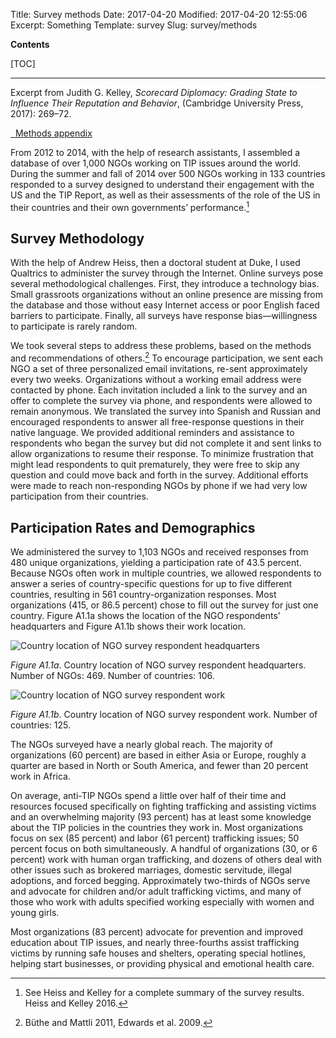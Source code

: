 Title: Survey methods
Date: 2017-04-20
Modified: 2017-04-20 12:55:06
Excerpt: Something
Template: survey
Slug: survey/methods

**Contents**

[TOC]

---

<div class="well">

<p>Excerpt from Judith G. Kelley, <em>Scorecard Diplomacy: Grading State to Influence Their Reputation and Behavior</em>, (Cambridge University Press, 2017): 269–72.</p>

<a href="/files/pdfs/Judith%20Kelley%2C%20Scorecard%20Diplomacy%2C%20Methods%20Appendix.pdf" class="btn btn-primary">
<span class="glyphicon glyphicon-download-alt" aria-hidden="true"></span>&nbsp;
Methods appendix</a>

</div>

From 2012 to 2014, with the help of research assistants, I assembled a database of over 1,000 NGOs working on TIP issues around the world. During the summer and fall of 2014 over 500 NGOs working in 133 countries responded to a survey designed to understand their engagement with the US and the TIP Report, as well as their assessments of the role of the US in their countries and their own governments’ performance.[^1]

## Survey Methodology

With the help of Andrew Heiss, then a doctoral student at Duke, I used Qualtrics to administer the survey through the Internet. Online surveys pose several methodological challenges. First, they introduce a technology bias. Small grassroots organizations without an online presence are missing from the database and those without easy Internet access or poor English faced barriers to participate. Finally, all surveys have response bias—willingness to participate is rarely random.

We took several steps to address these problems, based on the methods and recommendations of others.[^2] To encourage participation, we sent each NGO a set of three personalized email invitations, re-sent approximately every two weeks. Organizations without a working email address were contacted by phone. Each invitation included a link to the survey and an offer to complete the survey via phone, and respondents were allowed to remain anonymous. We translated the survey into Spanish and Russian and encouraged respondents to answer all free-response questions in their native language. We provided additional reminders and assistance to respondents who began the survey but did not complete it and sent links to allow organizations to resume their response. To minimize frustration that might lead respondents to quit prematurely, they were free to skip any question and could move back and forth in the survey. Additional efforts were made to reach non-responding NGOs by phone if we had very low participation from their countries.

## Participation Rates and Demographics

We administered the survey to 1,103 NGOs and received responses from 480 unique organizations, yielding a participation rate of 43.5 percent. Because NGOs often work in multiple countries, we allowed respondents to answer a series of country-specific questions for up to five different countries, resulting in 561 country-organization responses. Most organizations (415, or 86.5 percent) chose to fill out the survey for just one country. Figure A1.1a shows the location of the NGO respondents’ headquarters and Figure A1.1b shows their work location.

![Country location of NGO survey respondent headquarters](/files/images/figureA1_1a_hq_map.png)

<div class="well"><em>Figure A1.1a</em>. Country location of NGO survey respondent headquarters. Number of NGOs: 469. Number of countries: 106.</div>

![Country location of NGO survey respondent work](/files/images/figureA1_1b_work_map.png)

<div class="well"><em>Figure A1.1b</em>. Country location of NGO survey respondent work. Number of countries: 125.</div>

The NGOs surveyed have a nearly global reach. The majority of organizations (60 percent) are based in either Asia or Europe, roughly a quarter are based in North or South America, and fewer than 20 percent work in Africa.

On average, anti-TIP NGOs spend a little over half of their time and resources focused specifically on fighting trafficking and assisting victims and an overwhelming majority (93 percent) has at least some knowledge about the TIP policies in the countries they work in. Most organizations focus on sex (85 percent) and labor (61 percent) trafficking issues; 50 percent focus on both simultaneously. A handful of organizations (30, or 6 percent) work with human organ trafficking, and dozens of others deal with other issues such as brokered marriages, domestic servitude, illegal adoptions, and forced begging. Approximately two-thirds of NGOs serve and advocate for children and/or adult trafficking victims, and many of those who work with adults specified working especially with women and young girls.

Most organizations (83 percent) advocate for prevention and improved education about TIP issues, and nearly three-fourths assist trafficking victims by running safe houses and shelters, operating special hotlines, helping start businesses, or providing physical and emotional health care.

[^1]: See Heiss and Kelley for a complete summary of the survey results. Heiss and Kelley 2016.

[^2]: Büthe and Mattli 2011, Edwards et al. 2009.
